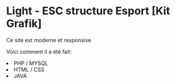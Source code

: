 <h1>Light - ESC structure Esport [Kit Grafik]</h1>

<p>Ce site est moderne et responsive</p>

<p>Voici comment il a été fait:</p>
<li>PHP / MYSQL</li>
<li>HTML / CSS</li>
<li>JAVA</li>